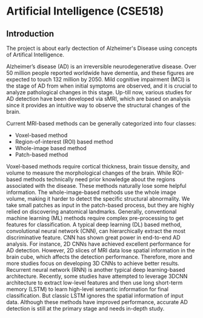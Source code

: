 # Artificial Intelligence (CSE518)

## Introduction

The project is about early dectection of Alzheimer's Disease using concepts of Artifical Intelligence. 

Alzheimer’s disease  (AD)  is an irreversible neurodegenerative disease.  Over 50  million people reported worldwide have dementia,  and these figures are expected to touch  132  million by  2050.  Mild cognitive impairment  (MCI)  is the stage of  AD  from when initial symptoms are observed,  and it is crucial to analyze pathological changes in this stage. Up-till now, various studies for  AD  detection have been developed via sMRI, which are based on analysis since it provides an intuitive way to observe the structural changes of the brain.

Current MRI-based methods can be generally categorized into four classes:
- Voxel-based method
- Region-of-interest (ROI) based method
- Whole-image based method
- Patch-based method

Voxel-based methods require cortical thickness,  brain tissue density, and volume to measure the morphological changes of the brain.  While ROI-based methods technically need prior knowledge about the regions associated with the disease.  These methods naturally lose some helpful information.  The whole-image-based methods use the whole image volume, making it harder to detect the specific structural abnormality. We take small patches as input in the patch-based process,  but they are highly relied on discovering anatomical landmarks.  Generally, conventional machine learning (ML) methods require complex pre-processing to get features for classification. A typical deep learning  (DL)  based method,  convolutional neural network  (CNN), can hierarchically extract the most discriminative feature. CNN  has shown great power in end-to-end  AD  analysis. For instance, 2D CNNs have achieved excellent performance for  AD  detection.  However,  2D  slices of  MRI  data lose spatial information in the brain cube, which affects the detection performance.  Therefore,  more and more studies focus on developing  3D  CNNs to achieve better results.  Recurrent neural network (RNN) is another typical deep learning-based architecture.  Recently,  some studies have attempted to leverage  3DCNN architecture to extract low-level features and then use long short-term memory (LSTM) to learn high-level semantic information for final classification. But classic LSTM ignores the spatial information of input data. Although these methods have improved performance, accurate AD detection is still at the primary stage and needs in-depth study.


